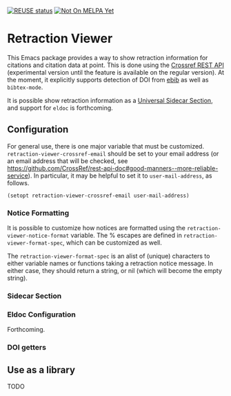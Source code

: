 [![REUSE status](https://api.reuse.software/badge/git.sr.ht/~swflint/retraction-viewer)](https://api.reuse.software/info/git.sr.ht/~swflint/retraction-viewer)
[![Not On MELPA Yet](https://melpa.org/packages/retraction-viewer-badge.svg)](https://melpa.org/#/retraction-viewer)

# Retraction Viewer

This Emacs package provides a way to show retraction information for citations and citation data at point.
This is done using the [Crossref REST API](https://www.crossref.org/documentation/retrieve-metadata/rest-api/) (experimental version until the feature is available on the regular version).
At the moment, it explicitly supports detection of DOI from [ebib](http://joostkremers.github.io/ebib/) as well as `bibtex-mode`.

It is possible show retraction information as a [Universal Sidecar Section](https://git.sr.ht/~swflint/emacs-universal-sidecar), and support for `eldoc` is forthcoming.

## Configuration

For general use, there is one major variable that must be customized.
`retraction-viewer-crossref-email` should be set to your email address (or an email address that will be checked, see https://github.com/CrossRef/rest-api-doc#good-manners--more-reliable-service).
In particular, it may be helpful to set it to `user-mail-address`, as follows.

```elisp
(setopt retraction-viewer-crossref-email user-mail-address)
```

### Notice Formatting

It is possible to customize how notices are formatted using the `retraction-viewer-notice-format` variable.
The % escapes are defined in `retraction-viewer-format-spec`, which can be customized as well.

The `retraction-viewer-format-spec` is an alist of (unique) characters to either variable names or functions taking a retraction notice message.
In either case, they should return a string, or nil (which will become the empty string).

### Sidecar Section

### Eldoc Configuration

Forthcoming.

### DOI getters

## Use as a library

TODO
